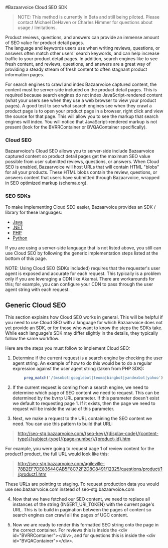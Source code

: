 #Bazaarvoice Cloud SEO SDK


>NOTE: This method is currently in Beta and still being piloted.  Please contact Michael DeHaven or Charles Himmer
>for questions about usage / limitations. 

Product reviews, questions, and answers can provide an immense amount of SEO value for product detail pages.  
The language and keywords users use when writing reviews, questions, or answers often match other users' search keywords,
and can help increase traffic to your product detail pages.  In addition, search engines like to see fresh content,
and reviews, questions, and answers are a great way of providing a steady stream of fresh content to often stagnant
product information pages. 

For search engines to crawl and index Bazaarvoice captured content, the content must be server-side
included on the product detail pages.  This is required because search engines do not index JavaScript-rendered 
content (what your users see when they use a web browser to view your product pages).  A good test 
to see what search engines see when they crawl a product page is to open your product page in a browser, right 
click and view the source for that page.  This will allow you to see the markup that search engines will index. You
will notice that JavaScript-rendered markup is not present (look for the BVRRContainer or BVQAContainer specifically).

### Cloud SEO
Bazaarvoice's Cloud SEO allows you to server-side include Bazaarvoice captured content so product detail pages 
get the maximum SEO value possible from user submitted reviews, questions, or answers. When Cloud SEO is enabled, 
Bazaarvoice will host URLs that will contain HTML "blobs" for all your products.  These HTML blobs 
contain the review, questions, or answers content that users have submitted through Bazaarvoice, wrapped in SEO optimized
markup (schema.org). 

### SEO SDKs
To make implementing Cloud SEO easier, Bazaarvoice provides an SDK / library for these languages:

* [Java](https://github.com/bazaarvoice/HostedUIResources/tree/master/SEOIntegration/examples/java)
* [.NET](https://github.com/bazaarvoice/HostedUIResources/tree/master/SEOIntegration/examples/dotnet) 
* [PHP](https://github.com/bazaarvoice/HostedUIResources/tree/master/SEOIntegration/examples/php)
* [Python](https://github.com/bazaarvoice/HostedUIResources/tree/master/SEOIntegration/examples/python)

If you are using a server-side language that is not listed above, you still can use Cloud SEO by following the generic
implementation steps listed at the bottom of this page. 

NOTE: Using Cloud SEO (SDKs included) requires that the requester's user agent is exposed and accurate for each request. 
This typically is a problem only if you are leveraging a CDN like Akamai. There are workarounds for this; for example, you can 
configure your CDN to pass through the user agent string with each request. 

## Generic Cloud SEO

This section explains how Cloud SEO works in general.  This will be helpful if you need to use Cloud SEO with a language
for which Bazaarvoice does not yet provide an SDK, or for those who want to know the steps the SDKs take.  While each language's SDK 
may differ slightly in the details, they typically follow the same workflow.

Here are the steps you must follow to implement Cloud SEO:

1. Determine if the current request is a search engine by checking the user agent string. An example of how to do this would be to do a regular expression against the user agent string (taken from PHP SDK):
   ```php
        preg_match('/(msnbot|googlebot|teoma|bingbot|yandexbot|yahoo')/i', $_SERVER['HTTP_USER_AGENT']);
    ```

2. If the current request is coming from a search engine, we need to determine which page of SEO content we need to request.  This can be determined by the bvrrp URL parameter.  If this parameter doesn't exist we default to requesting page 1.  If it exists, then the page we need to request will be inside the value of this parameter.  

3.  Next, we make a request to the URL containing the SEO content we need.  You can use this pattern to build that URL:
>http://seo-stg.bazaarvoice.com/{seo-key}/{display-code}/{content-type}/{subject-type}/{page-number}/{product-id}.htm

   For example, you were going to request page 1 of review content for the product1 product, the full URL would look like this:
>http://seo-stg.bazaarvoice.com/agileville-78B2EF7DE83644CAB5F8C72F2D8C8491/12325/questions/product/1/product1.htm
   
   These URLs are pointing to staging.  To request production data you would use seo.bazaarvoice.com instead of seo-stg.bazaarvoice.com

4. Now that we have fetched our SEO content, we need to replace all instances of the string {INSERT\_URI_TOKEN} with the current page's URL.  This is to build in pagination between the pages of content so search engines can crawl all the pages of UGC content. 

5. Now we are ready to render this formatted SEO string onto the page in the correct container.  For reviews this is inside the \<div id="BVRRContainer">\</div>, and for questions this is inside the \<div id="BVQAContainer">\</div>. 


